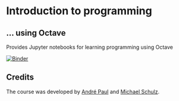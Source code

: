 # Introduction to programming

## ... using Octave

Provides Jupyter notebooks for learning programming using Octave 

[![Binder](https://mybinder.org/badge_logo.svg)](https://mybinder.org/v2/gh/andre-paul/intro-to-octave/master?filepath=index.ipynb)

## Credits
The course was developed by [André Paul](https://www.marum.de/en/andre-paul.html) and
[Michael Schulz](https://www.marum.de/en/Prof.-Dr.-michael-schulz.html).

